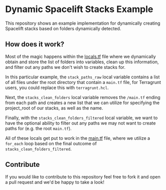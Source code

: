 # Dynamic Spacelift Stacks Example
This repository shows an example implementation for dynamically creating Spacelift stacks based on folders dynamically detected.

## How does it work?
Most of the magic happens within the [locals.tf](locals.tf) file where we dynamically obtain and store the list of folders into variables, clean up this information, and filter out any paths we don't wish to create stacks for.

In this particular example, the `stack_paths_raw` local variable contains a list of all files under the root directory that contain a `main.tf` file, for Terragrunt users, you could replace this with `terragrunt.hcl`.

Next, the `stacks_clean_folders` local variable removes the `/main.tf` ending from each path and creates a new list that we can utilize for specifying the project_root of our stacks, as well as the name.

Finally, with the `stacks_clean_folders_filtered` local variable, we want to have the optional ability to filter out any paths we may not want to create paths for (e.g. the root `main.tf`). 

All of these locals get put to work in the [main.tf](main.tf) file, where we utilize a `for_each` loop based on the final outcome of `stacks_clean_folders_filtered`.

## Contribute
If you would like to contribute to this repository feel free to fork it and open a pull request and we'd be happy to take a look!
